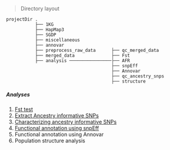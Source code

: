 > Directory layout

    projectDir .
               ├── 1KG
               ├── HapMap3
               ├── SGDP
               ├── miscellaneous
               ├── annovar
               ├── preprocess_raw_data      ├── qc_merged_data 
               ├── merged_data              ├── Fst
               ├── analysis ────────────────├── AFR
                                            ├── snpEff
                                            ├── Annovar
                                            ├── qc_ancestry_snps
                                            ├── structure

##### Analyses
1. [Fst test](Fst.md)
2. [Extract Ancestry informative SNPs](Ancestry_informative_SNPs.md)
3. [Characterizing ancestry informative SNPs](Characterizing_ancestry_informative_SNPs.md)
4. [Functional annotation using snpEff](snpEff.md)
5. Functional annotation using Annovar
6. Population structure analysis